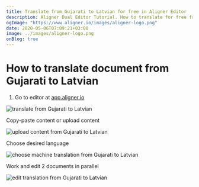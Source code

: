 ```yaml
---
title: Translate from Gujarati to Latvian for free in Aligner Editor
description: Aligner Dual Editor Tutorial. How to translate for free from Gujarati to Latvian. Aligner is multilingual document management platform. 
ogImage: "https://www.aligner.io/images/aligner-logo.png"
date: 2020-05-06T07:09:21+03:00
image: ../images/aligner-logo.png
onBlog: true
---
```


# How to translate document from Gujarati to Latvian

1. Go to editor at [app.aligner.io](https://app.aligner.io "Aligner App web page")

![translate from Gujarati to Latvian](../aligner-blank-editor.png "translate from Gujarati to Latvian")

Copy-paste content or upload content

![upload content from Gujarati to Latvian](../aligner-uploaded-document.png "upload content from Gujarati to Latvian")

Choose desired language

![choose machine translation from Gujarati to Latvian](../aligner-language-dropdown.png "choose machine translation from Gujarati to Latvian")

Work and edit 2 documents in parallel

![edit translation from Gujarati to Latvian](../aligner-double-sitded-editor.png "edit translation from Gujarati to Latvian")

